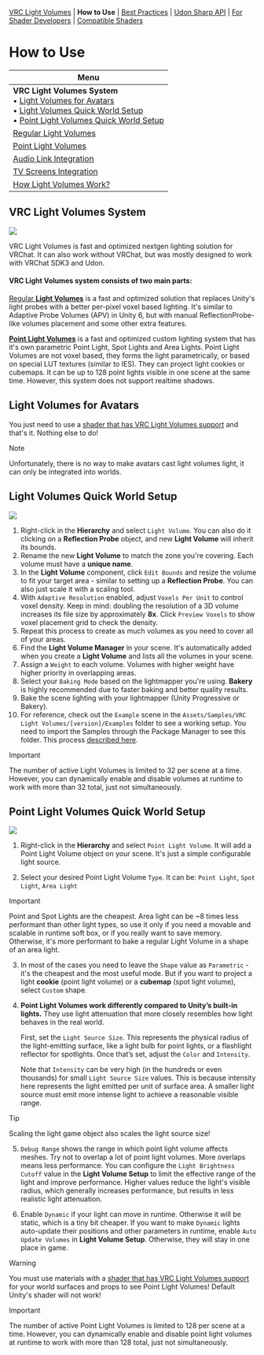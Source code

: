 [VRC Light Volumes](../README.md) | **How to Use** | [Best Practices](../Documentation/BestPractices.md) | [Udon Sharp API](../Documentation/UdonSharpAPI.md) | [For Shader Developers](../Documentation/ForShaderDevelopers.md) | [Compatible Shaders](../Documentation/CompatibleShaders.md)

# How to Use

| Menu |
|--------------|
| **VRC Light Volumes System**<br />• [Light Volumes for Avatars](#Light-Volumes-for-Avatars)<br />• [Light Volumes Quick World Setup](#Light-Volumes-Quick-World-Setup)<br />• [Point Light Volumes Quick World Setup](#Point-Light-Volumes-Quick-World-Setup) |
| [Regular Light Volumes](../Documentation/HowToUse_RegularLightVolumes.md)|
| [Point Light Volumes](../Documentation/HowToUse_PointLightVolumes.md)|
| [Audio Link Integration](../Documentation/HowToUse_AudioLinkIntegration.md)|
| [TV Screens Integration](../Documentation/HowToUse_TVScreensIntegration.md)|
| [How Light Volumes Work?](../Documentation/HowToUse_HowItWorks.md) |

## VRC Light Volumes System

![](../Documentation/Preview_1.png)

VRC Light Volumes is fast and optimized nextgen lighting solution for VRChat. It can also work without VRChat, but was mostly designed to work with VRChat SDK3 and Udon.

#### VRC Light Volumes system consists of two main parts:

[Regular **Light Volumes**](#Light-Volumes-Quick-World-Setup) is a fast and optimized solution that replaces Unity's light probes with a better per-pixel voxel based lighting. It's similar to Adaptive Probe Volumes (APV) in Unity 6, but with manual ReflectionProbe-like volumes placement and some other extra features.

[**Point Light Volumes**](#Point-Light-Volumes-Quick-World-Setup) is a fast and optimized custom lighting system that has it's own parametric Point Light, Spot Lights and Area Lights. Point Light Volumes are not voxel based, they forms the light parametrically, or based on special LUT textures (similar to IES). They can project light cookies or cubemaps. It can be up to 128 point lights visible in one scene at the same time. However, this system does not support realtime shadows.

## Light Volumes for Avatars

You just need to use a [shader that has VRC Light Volumes support](/Documentation/CompatibleShaders.md) and that's it. Nothing else to do!

> [!NOTE]
> Unfortunately, there is no way to make avatars cast light volumes light, it can only be integrated into worlds.

## Light Volumes Quick World Setup

![](../Documentation/Preview_3.png)

1. Right-click in the **Hierarchy** and select `Light Volume`.
   You can also do it clicking on a **Reflection Probe** object, and new **Light Volume** will inherit its bounds.
2. Rename the new **Light Volume** to match the zone you're covering.
   Each volume must have a **unique name**.
3. In the **Light Volume** component, click `Edit Bounds` and resize the volume to fit your target area - similar to setting up a **Reflection Probe**. You can also just scale it with a scaling tool.
4. With `Adaptive Resolution` enabled, adjust `Voxels Per Unit` to control voxel density.
   Keep in mind: doubling the resolution of a 3D volume increases its file size by approximately **8x**. 
   Click `Preview Voxels` to show voxel placement grid to check the density.
5. Repeat this process to create as much volumes as you need to cover all of your areas.
6. Find the **Light Volume Manager** in your scene.
   It's automatically added when you create a **Light Volume** and lists all the volumes in your scene.
7. Assign a `Weight` to each volume.
   Volumes with higher weight have higher priority in overlapping areas.
8. Select your `Baking Mode` based on the lightmapper you're using.
   **Bakery** is highly recommended due to faster baking and better quality results.
9. Bake the scene lighting with your lightmapper (Unity Progressive or Bakery).
10. For reference, check out the `Example` scene in the `Assets/Samples/VRC Light Volumes/[version]/Examples` folder to see a working setup. You need to import the Samples through the Package Manager to see this folder. This process [described here](https://github.com/REDSIM/VRCLightVolumes/tree/main?tab=readme-ov-file#install-example-scenes-and-assets).

> [!IMPORTANT]
> The number of active Light Volumes is limited to 32 per scene at a time. However, you can dynamically enable and disable volumes at runtime to work with more than 32 total, just not simultaneously.

## Point Light Volumes Quick World Setup

![](../Documentation/Preview_2.png)

1. Right-click in the **Hierarchy** and select `Point Light Volume`.
   It will add a Point Light Volume object on your scene. It's just a simple configurable light source.

2. Select your desired Point Light Volume `Type`. It can be: `Point Light`, `Spot Light`, `Area Light`

> [!IMPORTANT]
>  Point and Spot Lights are the cheapest. Area light can be ~8 times less performant than other light types, so use it only if you need a movable and scalable in runtime soft box, or if you really want to save memory. Otherwise, it's more performant to bake a regular Light Volume in a shape of an area light.

3. In most of the cases you need to leave the `Shape` value as `Parametric` - it's the cheapest and the most useful mode. But if you want to project a light **cookie** (point light volume) or a **cubemap** (spot light volume), select `Custom` shape.

4. **Point Light Volumes work differently compared to Unity’s built-in lights.** They use light attenuation that more closely resembles how light behaves in the real world.

   First, set the `Light Source Size`. This represents the physical radius of the light-emitting surface, like a light bulb for point lights, or a flashlight reflector for spotlights. Once that’s set, adjust the `Color` and `Intensity`.

   Note that `Intensity` can be very high (in the hundreds or even thousands) for small `Light Source Size` values. This is because intensity here represents the light emitted per unit of surface area. A smaller light source must emit more intense light to achieve a reasonable visible range.

> [!TIP]
> Scaling the light game object also scales the light source size!

5. `Debug Range` shows the range in which point light volume affects meshes. Try not to overlap a lot of point light volumes. More overlaps means less performance.
   You can configure the `Light Brightness Cutoff` value in the **Light Volume Setup** to limit the effective range of the light and improve performance. Higher values reduce the light's visible radius, which generally increases performance, but results in less realistic light attenuation.

6. Enable `Dynamic` if your light can move in runtime. Otherwise it will be static, which is a tiny bit cheaper.
   If you want to make `Dynamic` lights auto-update their positions and other parameters in runtime, enable `Auto Update Volumes` in **Light Volume Setup**. Otherwise, they will stay in one place in game.

> [!WARNING]
> You must use materials with a [shader that has VRC Light Volumes support](/Documentation/CompatibleShaders.md) for your world surfaces and props to see Point Light Volumes! Default Unity's shader will not work!

> [!IMPORTANT]
> The number of active Point Light Volumes is limited to 128 per scene at a time. However, you can dynamically enable and disable point light volumes at runtime to work with more than 128 total, just not simultaneously.
